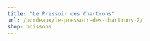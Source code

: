 ```yaml
---
title: "Le Pressoir des Chartrons"
url: /bordeaux/le-pressoir-des-chartrons-2/
shop: boissons
---
```

